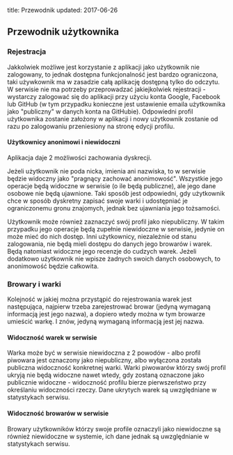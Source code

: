 title: Przewodnik
updated: 2017-06-26

## Przewodnik użytkownika

### Rejestracja

Jakkolwiek możliwe jest korzystanie z aplikacji jako użytkownik nie zalogowany, to jednak dostępna funkcjonalność jest bardzo ograniczona, taki używkownik ma w zasadzie całą aplikację dostępną tylko do odczytu. W serwisie nie ma potrzeby przeprowadzać jakiejkolwiek rejestracji - wystarczy zalogować się do aplikacji przy użyciu konta Google, Facebook lub GitHub (w tym przypadku konieczne jest ustawienie emaila użytkownika jako "publiczny" w danych konta na GitHubie). Odpowiedni profil użytkownika zostanie założony w aplikacji i nowy użytkownik zostanie od razu po zalogowaniu przeniesiony na stronę edycji profilu.

#### Użytkownicy anonimowi i niewidoczni

Aplikacja daje 2 możliwości zachowania dyskrecji.

Jeżeli użytkownik nie poda nicka, imienia ani nazwiska, to w serwisie będzie widoczny jako "pragnący zachować anonimowość". Wszystkie jego operacje będą widoczne w serwisie (o ile będą publiczne), ale jego dane osobowe nie będą ujawnione. Taki sposób jest odpowiedni, gdy użytkownik chce w sposób dyskretny zapisać swoje warki i udostępniać je ograniczonemu gronu znajomych, jednak bez ujawniania jego tożsamości.

Użytkownik może również zaznaczyć swój profil jako niepubliczny. W takim przypadku jego operacje będą zupełnie niewidoczne w serwisie, jedynie on może mieć do nich dostęp. Inni użytkownicy, niezależnie od stanu zalogowania, nie będą mieli dostępu do danych jego browarów i warek. Będą natomiast widoczne jego recenzje do cudzych warek. Jeżeli dodatkowo użytkownik nie wpisze żadnych swoich danych osobowych, to anonimowość będzie całkowita.

### Browary i warki

Kolejność w jakiej można przystąpić do rejestrowania warek jest następująca, najpierw trzeba zarejestrować browar (jedyną wymaganą informacją jest jego nazwa), a dopiero wtedy można w tym browarze umieścić warkę. I znów, jedyną wymaganą informacją jest jej nazwa.

#### Widoczność warek w serwisie

Warka może być w serwisie niewidoczna z 2 powodów - albo profil piwowara jest oznaczony jako niepubliczny, albo wyłączona została publiczna widoczność konkretnej warki. Warki piwowarów którzy swój profil ukryją nie będą widoczne nawet wtedy, gdy zostaną oznaczone jako publicznie widoczne - widoczność profilu bierze pierwszeństwo przy określaniu widoczności rzeczy. Dane ukrytych warek są uwzględniane w statystykach serwisu.

#### Widoczność browarów w serwisie

Browary użytkowników którzy swoje profile oznaczyli jako niewidoczne są również niewidoczne w systemie, ich dane jednak są uwzględnianie w statystykach serwisu.

